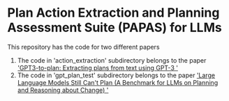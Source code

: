 # Plan Action Extraction and Planning Assessment Suite (PAPAS) for LLMs
This repository has the code for two different papers
1. The code in 'action_extraction' subdirectory belongs to the paper ['GPT3-to-plan: Extracting plans from text using GPT-3
'](https://arxiv.org/abs/2106.07131)
2. The code in 'gpt_plan_test' subdirectory belongs to the paper ['Large Language Models Still Can't Plan (A Benchmark for LLMs on Planning and Reasoning about Change)
'](https://arxiv.org/abs/2206.10498)
